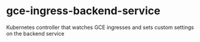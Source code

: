 # gce-ingress-backend-service
Kubernetes controller that watches GCE ingresses and sets custom settings on the backend service
